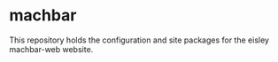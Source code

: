 machbar
=======

This repository holds the configuration and site packages for the eisley machbar-web website.